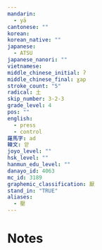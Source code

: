 ```yaml
---
mandarin:
  - yā
cantonese: ""
korean:
korean_native: ""
japanese:
  - ATSU
japanese_nanori: ""
vietnamese:
middle_chinese_initial: ʔ
middle_chinese_final: ɣap
stroke_count: "5"
radical: 土
skip_number: 3-2-3
grade_level: 4
pos: ""
english:
  - press
  - control
羅馬字: ad
韓文: 앋
joyo_level: ""
hsk_level: ""
hanmun_edu_level: ""
danayo_id: 4063
mc_id: 3189
graphemic_classification: 厭
stand_in: "TRUE"
aliases:
  - 壓
---
```


# Notes
